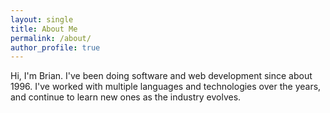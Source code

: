 ```yaml
---
layout: single
title: About Me
permalink: /about/
author_profile: true
---
```



Hi, I'm Brian. I've been doing software and web development since about 1996. I've worked with multiple languages and technologies over the years, and continue to learn new ones as the industry evolves.

